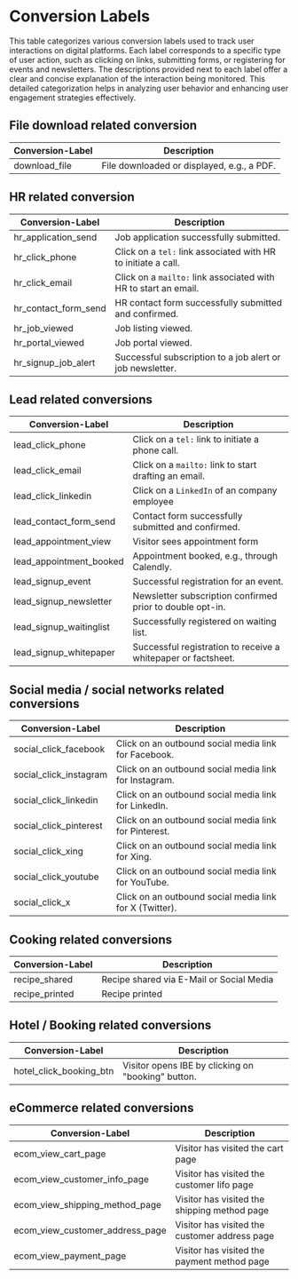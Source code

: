 # Conversion Labels

This table categorizes various conversion labels used to track user interactions on digital platforms. Each label corresponds to a specific type of user action, such as clicking on links, submitting forms, or registering for events and newsletters. The descriptions provided next to each label offer a clear and concise explanation of the interaction being monitored. This detailed categorization helps in analyzing user behavior and enhancing user engagement strategies effectively.

## File download related conversion
| Conversion-Label           | Description                                                         |
|----------------------------|---------------------------------------------------------------------|
| download_file              | File downloaded or displayed, e.g., a PDF.                          |

## HR related conversion
| Conversion-Label           | Description                                                         |
|----------------------------|---------------------------------------------------------------------|
| hr_application_send        | Job application successfully submitted.                             |
| hr_click_phone             | Click on a `tel:` link associated with HR to initiate a call.       |
| hr_click_email             | Click on a `mailto:` link associated with HR to start an email.     |
| hr_contact_form_send       | HR contact form successfully submitted and confirmed.               |
| hr_job_viewed              | Job listing viewed.                                                 |
| hr_portal_viewed           | Job portal viewed.                                                  |
| hr_signup_job_alert        | Successful subscription to a job alert or job newsletter.           |

## Lead related conversions
| Conversion-Label           | Description                                                         |
|----------------------------|---------------------------------------------------------------------|
| lead_click_phone           | Click on a `tel:` link to initiate a phone call.                    |
| lead_click_email           | Click on a `mailto:` link to start drafting an email.               |
| lead_click_linkedin        | Click on a `LinkedIn` of an company employee                        |
| lead_contact_form_send     | Contact form successfully submitted and confirmed.                  |
| lead_appointment_view      | Visitor sees appointment form                                       |
| lead_appointment_booked    | Appointment booked, e.g., through Calendly.                         |
| lead_signup_event          | Successful registration for an event.                               |
| lead_signup_newsletter     | Newsletter subscription confirmed prior to double opt-in.           |
| lead_signup_waitinglist    | Successfully registered on waiting list.                            |
| lead_signup_whitepaper     | Successful registration to receive a whitepaper or factsheet.       |

## Social media / social networks related conversions
| Conversion-Label           | Description                                                         |
|----------------------------|---------------------------------------------------------------------|
| social_click_facebook      | Click on an outbound social media link for Facebook.                |
| social_click_instagram     | Click on an outbound social media link for Instagram.               |
| social_click_linkedin      | Click on an outbound social media link for LinkedIn.                |
| social_click_pinterest     | Click on an outbound social media link for Pinterest.               |
| social_click_xing          | Click on an outbound social media link for Xing.                    |
| social_click_youtube       | Click on an outbound social media link for YouTube.                 |
| social_click_x             | Click on an outbound social media link for X (Twitter).             |

## Cooking related conversions
| Conversion-Label           | Description                                                         |
|----------------------------|---------------------------------------------------------------------|
| recipe_shared              | Recipe shared via E-Mail or Social Media                            |
| recipe_printed             | Recipe printed                                                      |

## Hotel / Booking related conversions
| Conversion-Label           | Description                                                         |
|----------------------------|---------------------------------------------------------------------|
| hotel_click_booking_btn    | Visitor opens IBE by clicking on "booking" button.                  |

## eCommerce related conversions
| Conversion-Label                | Description                                                    |
|---------------------------------|----------------------------------------------------------------|
| ecom_view_cart_page             | Visitor has visited the cart page                              |
| ecom_view_customer_info_page    | Visitor has visited the customer Iifo page                     |
| ecom_view_shipping_method_page  | Visitor has visited the shipping method page                   |
| ecom_view_customer_address_page | Visitor has visited the customer address page                  |
| ecom_view_payment_page          | Visitor has visited the payment method page                    |
